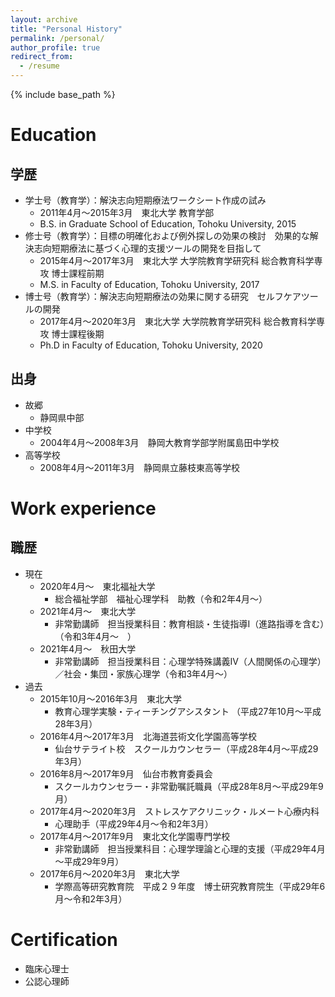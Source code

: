 ```yaml
---
layout: archive
title: "Personal History"
permalink: /personal/
author_profile: true
redirect_from:
  - /resume
---
```


{% include base_path %}

Education
======

## 学歴
  
* 学士号（教育学）：解決志向短期療法ワークシート作成の試み
  * 2011年4月～2015年3月　東北大学 教育学部
  * B.S. in Graduate School of Education, Tohoku University, 2015
* 修士号（教育学）：目標の明確化および例外探しの効果の検討　効果的な解決志向短期療法に基づく心理的支援ツールの開発を目指して
  * 2015年4月～2017年3月　東北大学 大学院教育学研究科 総合教育科学専攻 博士課程前期
  * M.S. in Faculty of Education, Tohoku University, 2017
* 博士号（教育学）：解決志向短期療法の効果に関する研究　セルフケアツールの開発
  * 2017年4月～2020年3月　東北大学 大学院教育学研究科 総合教育科学専攻 博士課程後期
  * Ph.D in Faculty of Education, Tohoku University, 2020

## 出身
  
* 故郷
  * 静岡県中部
* 中学校
  * 2004年4月～2008年3月　静岡大教育学部学附属島田中学校
* 高等学校
  * 2008年4月～2011年3月　静岡県立藤枝東高等学校



Work experience
======
## 職歴

* 現在
  * 2020年4月～　東北福祉大学
    * 総合福祉学部　福祉心理学科　助教（令和2年4月～）
  * 2021年4月～　東北大学　
    * 非常勤講師　担当授業科目：教育相談・生徒指導Ⅰ（進路指導を含む）（令和3年4月～　）
  * 2021年4月～　秋田大学
    * 非常勤講師　担当授業科目：心理学特殊講義Ⅳ（人間関係の心理学）／社会・集団・家族心理学（令和3年4月～）
* 過去
  * 2015年10月～2016年3月　東北大学
    * 教育心理学実験・ティーチングアシスタント （平成27年10月～平成28年3月）
  * 2016年4月～2017年3月　北海道芸術文化学園高等学校
    * 仙台サテライト校　スクールカウンセラー（平成28年4月～平成29年3月）
  * 2016年8月～2017年9月　仙台市教育委員会
    * スクールカウンセラー・非常勤嘱託職員（平成28年8月～平成29年9月）
  * 2017年4月～2020年3月　ストレスケアクリニック・ルメート心療内科
    * 心理助手（平成29年4月～令和2年3月）
  * 2017年4月～2017年9月　東北文化学園専門学校
    * 非常勤講師　担当授業科目：心理学理論と心理的支援（平成29年4月～平成29年9月）
  * 2017年6月～2020年3月　東北大学
    * 学際高等研究教育院　平成２９年度　博士研究教育院生（平成29年6月～令和2年3月）

Certification
======
* 臨床心理士
* 公認心理師
